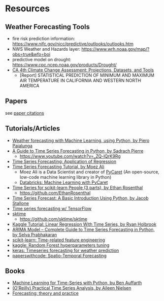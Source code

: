 # Resources

## Weather Forecasting Tools

* fire risk prediction information: <https://www.nifc.gov/nicc/predictive/outlooks/outlooks.htm>
* NWS Weather and Hazards layer:  <https://www.wrh.noaa.gov/map/?obs=true&wfo=boi>
* predictive model on drought: <https://www.cpc.ncep.noaa.gov/products/Drought/>
* [CA 4th Climate Change Assessment: Projections, Datasets, and Tools](https://climateassessment.ca.gov/techreports/projections-datasets.html)
  * [Report] STATISTICAL PREDICTION OF MINIMUM AND MAXIMUM AIR TEMPERATURE IN CALIFORNIA AND WESTERN NORTH AMERICA

## Papers

see [paper citations](papers.bib)

## Tutorials/Articles

* [Weather forecasting with Machine Learning, using Python, by Piero Paialunga](https://towardsdatascience.com/weather-forecasting-with-machine-learning-using-python-55e90c346647)
* [A Guide to Time Series Forecasting in Python, by Sadrach Pierre](https://builtin.com/data-science/time-series-forecasting-python)
  * <https://www.youtube.com/watch?v=_ZQ-lQrK9Rg>
* [Time Series Forecasting: Application of Regression](https://notebook.community/chrlttv/Teaching/Session5/2_TimeSeriesForecasting_keys)
* [Time Series Forecasting Tutorial, by Moez Ali](https://www.datacamp.com/tutorial/tutorial-time-series-forecasting)
  * Moez Ali is a Data Scientist and creator of [PyCaret](https://pycaret.gitbook.io/docs/) (An open-source, low-code machine learning library in Python)
  * [Databricks: Machine Learning with PyCaret](https://www.databricks.com/session_na21/machine-learning-with-pycaret)
* [Time Series for scikit-learn People (3 parts), by Ethan Rosenthal](https://www.ethanrosenthal.com/tags/time-series/)
  * <https://github.com/EthanRosenthal>
* [Time Series Forecast: A Basic Introduction Using Python, by Jacob Stallone](https://medium.com/@stallonejacob/time-series-forecast-a-basic-introduction-using-python-414fcb963000)
* [Time series forecasting w/ TensorFlow](https://www.tensorflow.org/tutorials/structured_data/time_series)
* [sktime](https://sktime.org/)
  * <https://github.com/sktime/sktime>
* [Kaggle Tutorial: Linear Regression With Time Series, by Ryan Holbrook](https://www.kaggle.com/code/ryanholbrook/linear-regression-with-time-series)
* [ARIMA Model – Complete Guide to Time Series Forecasting in Python, by Selva Prabhakaran](https://www.machinelearningplus.com/time-series/arima-model-time-series-forecasting-python/)
* [scikit-learn: Time-related feature engineering](https://scikit-learn.org/stable/auto_examples/applications/plot_cyclical_feature_engineering.html)
* [kaggle: Random Forest hyperparameters tuning](https://www.kaggle.com/code/emanueleamcappella/random-forest-hyperparameters-tuning/notebook)
* [keras: Timeseries forecasting for weather prediction](https://keras.io/examples/timeseries/timeseries_weather_forecasting/)
* [paperswithcode: Spatio-Temporal Forecasting](https://paperswithcode.com/task/spatio-temporal-forecasting)

## Books

* [Machine Learning for Time-Series with Python, bu Ben Auffarth](https://github.com/PacktPublishing/Machine-Learning-for-Time-Series-with-Python)
* [(O'Reilly) Practical Time Series Analysis, by Aileen Nielsen](https://learning.oreilly.com/library/view/practical-time-series/9781492041641/)
* [Forecasting: theory and practice](https://www.sciencedirect.com/science/article/pii/S0169207021001758)
